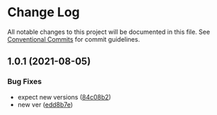 # Change Log

All notable changes to this project will be documented in this file.
See [Conventional Commits](https://conventionalcommits.org) for commit guidelines.

## 1.0.1 (2021-08-05)


### Bug Fixes

* expect new versions ([84c08b2](https://github.com/kelvin94/lerna-playground/commit/84c08b2b953e416a326c7e1e7e27476a7d8731aa))
* new ver ([edd8b7e](https://github.com/kelvin94/lerna-playground/commit/edd8b7e52d8b18f5ace59f825ac8c14e8cf659de))
